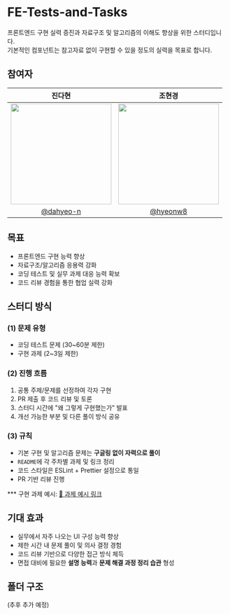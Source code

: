 # FE-Tests-and-Tasks
프론트엔드 구현 실력 증진과 자료구조 및 알고리즘의 이해도 향상을 위한 스터디입니다. <br />
기본적인 컴포넌트는 참고자료 없이 구현할 수 있을 정도의 실력을 목표로 합니다.


## 참여자
| 진다현 | 조현경 |
| :--: | :--: |
| <img width="230" src="https://avatars.githubusercontent.com/u/154739298?s=400&u=ffcac1e1be1165a48832c6f33c04f9b617c70802&v=4" /> | <img width="230" src="https://avatars.githubusercontent.com/u/114726736?v=4"/> |
| [@dahyeo-n](https://github.com/dahyeo-n) | [@hyeonw8](https://github.com/hyeonw8) |


## 목표
- 프론트엔드 구현 능력 향상
- 자료구조/알고리즘 응용력 강화
- 코딩 테스트 및 실무 과제 대응 능력 확보
- 코드 리뷰 경험을 통한 협업 실력 강화


## 스터디 방식
### (1) 문제 유형
- 코딩 테스트 문제 (30~60분 제한)  
- 구현 과제 (2~3일 제한)

### (2) 진행 흐름
1. 공통 주제/문제를 선정하여 각자 구현
2. PR 제출 후 코드 리뷰 및 토론
3. 스터디 시간에 "왜 그렇게 구현했는가" 발표
4. 개선 가능한 부분 및 다른 풀이 방식 공유

### (3) 규칙
- 기본 구현 및 알고리즘 문제는 **구글링 없이 자력으로 풀이**
- `README`에 각 주차별 과제 및 링크 정리
- 코드 스타일은 ESLint + Prettier 설정으로 통일
- PR 기반 리뷰 진행

*** 구현 과제 예시: [🔗 과제 예시 링크](https://www.notion.so/202c15a1517c80598748df06e96ccc10?pvs=21)


## 기대 효과
- 실무에서 자주 나오는 UI 구성 능력 향상
- 제한 시간 내 문제 풀이 및 의사 결정 경험
- 코드 리뷰 기반으로 다양한 접근 방식 체득
- 면접 대비에 필요한 **설명 능력**과 **문제 해결 과정 정리 습관** 형성


## 폴더 구조
(추후 추가 예정)
